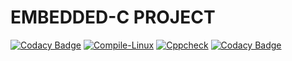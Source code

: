 # EMBEDDED-C PROJECT

[![Codacy Badge](https://api.codacy.com/project/badge/Grade/7da09888f3344a6cabeaa2ade941a4ea)](https://app.codacy.com/gh/Raghavendraam219/Emd-c-project?utm_source=github.com&utm_medium=referral&utm_content=Raghavendraam219/Emd-c-project&utm_campaign=Badge_Grade_Settings)
[![Compile-Linux](https://github.com/Raghavendraam219/Emd-c-project/actions/workflows/Compile.yml/badge.svg)](https://github.com/Raghavendraam219/Emd-c-project/actions/workflows/Compile.yml)
[![Cppcheck](https://github.com/Raghavendraam219/Emd-c-project/actions/workflows/CodeQuality.yml/badge.svg)](https://github.com/Raghavendraam219/Emd-c-project/actions/workflows/CodeQuality.yml)
[![Codacy Badge](https://app.codacy.com/project/badge/Grade/c7c41873a61c4839927181b8cd71b323)](https://www.codacy.com/gh/Raghavendraam219/Emd-c-project/dashboard?utm_source=github.com&amp;utm_medium=referral&amp;utm_content=Raghavendraam219/Emd-c-project&amp;utm_campaign=Badge_Grade)



